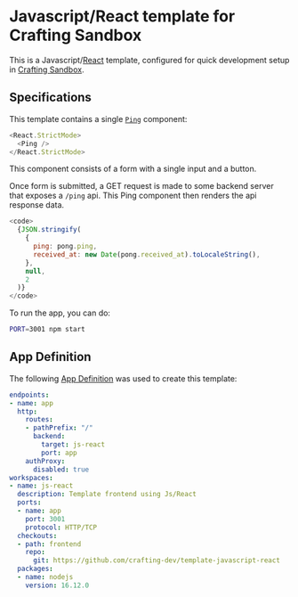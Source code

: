 # Javascript/React template for Crafting Sandbox

This is a Javascript/[React](https://reactjs.org/) template, configured for quick development setup in [Crafting Sandbox](https://docs.sandboxes.cloud/docs).

## Specifications

This template contains a single [`Ping`](src/Ping.js) component:

```js
<React.StrictMode>
  <Ping />
</React.StrictMode>
```

This component consists of a form with a single input and a button.

Once form is submitted, a GET request is made to some backend server that exposes a `/ping` api. This Ping component then renders the api response data.

```js
<code>
  {JSON.stringify(
    {
      ping: pong.ping,
      received_at: new Date(pong.received_at).toLocaleString(),
    },
    null,
    2
  )}
</code>
```

To run the app, you can do:

```bash
PORT=3001 npm start
```

## App Definition

The following [App Definition](https://docs.sandboxes.cloud/docs/app-definition) was used to create this template:

```yaml
endpoints:
- name: app
  http:
    routes:
    - pathPrefix: "/"
      backend:
        target: js-react
        port: app
    authProxy:
      disabled: true
workspaces:
- name: js-react
  description: Template frontend using Js/React
  ports:
  - name: app
    port: 3001
    protocol: HTTP/TCP
  checkouts:
  - path: frontend
    repo:
      git: https://github.com/crafting-dev/template-javascript-react
  packages:
  - name: nodejs
    version: 16.12.0
```
